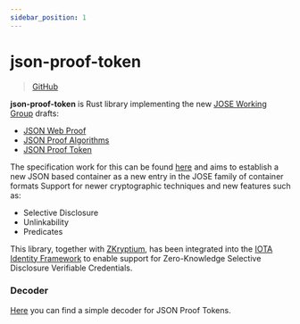 ```yaml
---
sidebar_position: 1
---
```



# json-proof-token

> [GitHub](https://github.com/Cybersecurity-LINKS/json-proof-token)

**json-proof-token** is Rust library implementing the new [JOSE Working Group](https://datatracker.ietf.org/wg/jose/documents/) drafts:
- [JSON Web Proof](https://datatracker.ietf.org/doc/html/draft-ietf-jose-json-web-proof-03)
- [JSON Proof Algorithms](https://datatracker.ietf.org/doc/html/draft-ietf-jose-json-proof-algorithms-03) 
- [JSON Proof Token](https://datatracker.ietf.org/doc/html/draft-ietf-jose-json-proof-token-03)

The specification work for this can be found [here](https://github.com/json-web-proofs/json-web-proofs) and aims to establish a new JSON based container as a new entry in the JOSE family of container formats
Support for newer cryptographic techniques and new features such as:
* Selective Disclosure
* Unlinkability
* Predicates

This library, together with [ZKryptium](../zkryptium/intro), has been integrated into the [IOTA Identity Framework](https://github.com/iotaledger/identity.rs/pull/1285) to enable support for Zero-Knowledge Selective Disclosure Verifiable Credentials.

### Decoder

[Here](https://cybersecurity-links.github.io/json-proof-token/) you can find a simple decoder for JSON Proof Tokens.

